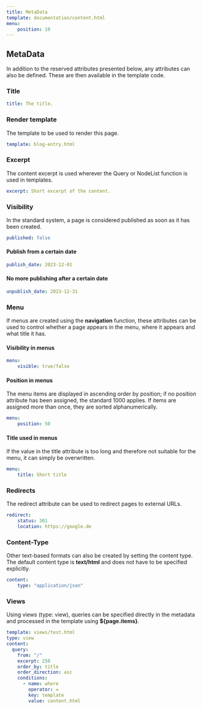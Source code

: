 ```yaml
---
title: MetaData
template: documentation/content.html
menu:
    position: 10
---
```



## MetaData

In addition to the reserved attributes presented below, any attributes can also be defined.
These are then available in the template code.

### Title

```yaml
title: The title.
```

### Render template

The template to be used to render this page.

```yaml
template: blog-entry.html
```

### Excerpt

The content excerpt is used wherever the Query or NodeList function is used in templates.

```yaml
excerpt: Short excerpt of the content.
```

### Visibility

In the standard system, a page is considered published as soon as it has been created.

```yaml
published: false
```

#### Publish from a certain date

```yaml
publish_date: 2023-12-01
```

#### No more publishing after a certain date

```yaml
unpublish_date: 2023-12-31
```

### Menu

If menus are created using the **navigation** function, these attributes can be used to control whether a page appears in the menu, where it appears and what title it has.

#### Visibility in menus

```yaml
menu:
    visible: true/false
```

#### Position in menus

The menu items are displayed in ascending order by position; if no position attribute has been assigned, the standard 1000 applies. 
If items are assigned more than once, they are sorted alphanumerically.

```yaml
menu:
    position: 50
```

#### Title used in menus

If the value in the title attribute is too long and therefore not suitable for the menu, it can simply be overwritten.

```yaml
menu:
    title: Short title
```


### Redirects

The redirect attribute can be used to redirect pages to external URLs.

```yaml
redirect:
    status: 301
    location: https://google.de
```

### Content-Type

Other text-based formats can also be created by setting the content type.
The default content type is **text/html** and does not have to be specified explicitly.

```yaml
content:
    type: "application/json"
```

### Views

Using views (type: view), queries can be specified directly in the metadata and processed in the template using **${page.items}**.

```yaml
template: views/test.html
type: view
content:
  query:
    from: "/"
    excerpt: 250
    order_by: title
    order_direction: asc
    conditions: 
      - name: where
        operator: =
        key: template
        value: content.html
```
